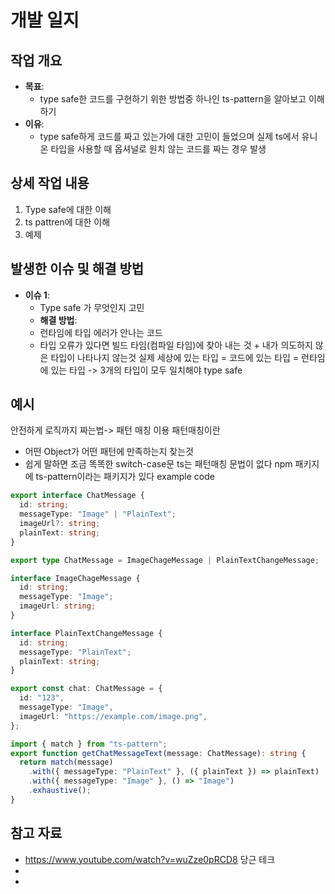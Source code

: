 # 개발 일지

## 작업 개요

- **목표**:
  - type safe한 코드를 구현하기 위한 방법중 하나인 ts-pattern을 알아보고 이해하기
- **이유**:
  - type safe하게 코드를 짜고 있는가에 대한 고민이 들었으며 실제 ts에서 유니온 타입을 사용할 때 옵셔널로 원치 않는 코드를 짜는 경우 발생

## 상세 작업 내용

1. Type safe에 대한 이해
2. ts pattren에 대한 이해
3. 예제

## 발생한 이슈 및 해결 방법

- **이슈 1**:
  - Type safe 가 무엇인지 고민
  - **해결 방법**:
  - 런타임에 타입 에러가 안나는 코드
  - 타입 오류가 있다면 빌드 타임(컴파일 타임)에 찾아 내는 것 + 내가 의도하지 않은 타입이 나타나지 않는것
    실제 세상에 있는 타입 = 코드에 있는 타입 = 런타임에 있는 타입 -> 3개의 타입이 모두 일치해야 type safe

## 예시

안전하게 로직까지 짜는법-> 패턴 매칭 이용
패턴매칭이란

- 어떤 Object가 어떤 패턴에 만족하는지 찾는것
- 쉽게 말하면 조금 똑똑한 switch-case문 ts는 패턴매칭 문법이 없다
  npm 패키지에 ts-pattern이라는 패키지가 있다
  example code

```ts
export interface ChatMessage {
  id: string;
  messageType: "Image" | "PlainText";
  imageUrl?: string;
  plainText: string;
}

export type ChatMessage = ImageChageMessage | PlainTextChangeMessage;

interface ImageChageMessage {
  id: string;
  messageType: "Image";
  imageUrl: string;
}

interface PlainTextChangeMessage {
  id: string;
  messageType: "PlainText";
  plainText: string;
}

export const chat: ChatMessage = {
  id: "123",
  messageType: "Image",
  imageUrl: "https://example.com/image.png",
};

import { match } from "ts-pattern";
export function getChatMessageText(message: ChatMessage): string {
  return match(message)
    .with({ messageType: "PlainText" }, ({ plainText }) => plainText)
    .with({ messageType: "Image" }, () => "Image")
    .exhaustive();
}
```

## 참고 자료

- https://www.youtube.com/watch?v=wuZze0pRCD8 당근 테크
-
-
